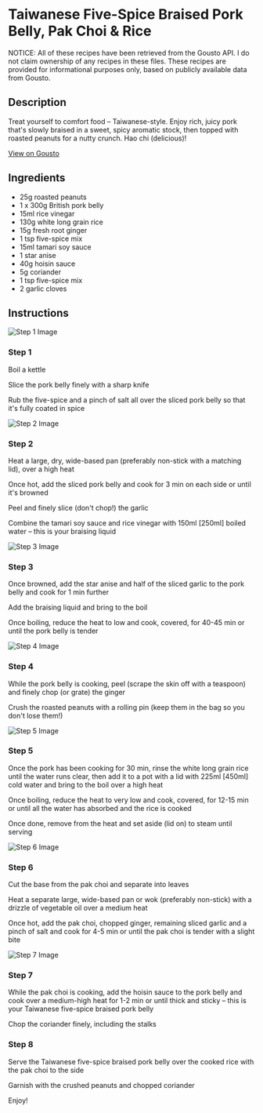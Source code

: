 # Taiwanese Five-Spice Braised Pork Belly, Pak Choi & Rice

NOTICE: All of these recipes have been retrieved from the Gousto API. I do not claim ownership of any recipes in these files. These recipes are provided for informational purposes only, based on publicly available data from Gousto.

## Description

Treat yourself to comfort food – Taiwanese-style. Enjoy rich, juicy pork that's slowly braised in a sweet, spicy aromatic stock, then topped with roasted peanuts for a nutty crunch. Hao chi (delicious)!

[View on Gousto](https://www.gousto.co.uk/recipes/cookbook/taiwanese-five-spice-braised-pork-belly-pak-choi-rice)

## Ingredients

- 25g roasted peanuts 
- 1 x 300g British pork belly
- 15ml rice vinegar	
- 130g white long grain rice
- 15g fresh root ginger 
- 1 tsp five-spice mix
- 15ml tamari soy sauce
- 1 star anise
- 40g hoisin sauce
- 5g coriander
- 1 tsp five-spice mix
- 2 garlic cloves

## Instructions

![Step 1 Image](https://production-media.gousto.co.uk/cms/recipe-step-image/1165_step-1-x200.jpg)

### Step 1

Boil a kettle

Slice the pork belly finely with a sharp knife

Rub the five-spice and a pinch of salt all over the sliced pork belly so that it's fully coated in spice

![Step 2 Image](https://production-media.gousto.co.uk/cms/recipe-step-image/1165_step-2-x200.jpg)

### Step 2

Heat a large, dry, wide-based pan (preferably non-stick with a matching lid), over a high heat

Once hot, add the sliced pork belly and cook for 3 min on each side or until it's browned

Peel and finely slice (don't chop!) the garlic

Combine the tamari soy sauce and rice vinegar with 150ml <span class="text-danger">[250ml]</span> boiled water – this is your braising liquid

![Step 3 Image](https://production-media.gousto.co.uk/cms/recipe-step-image/1165_step-3-x200.jpg)

### Step 3

Once browned, add the star anise and half of the sliced garlic to the pork belly and cook for 1 min further

Add the braising liquid and bring to the boil

Once boiling, reduce the heat to low and cook, covered, for 40-45 min or until the pork belly is tender

![Step 4 Image](https://production-media.gousto.co.uk/cms/recipe-step-image/1165.step-4.new-x200.jpg)

### Step 4

While the pork belly is cooking, peel (scrape the skin off with a teaspoon) and finely chop (or grate) the ginger

Crush the roasted peanuts with a rolling pin (keep them in the bag so you don't lose them!)

![Step 5 Image](https://production-media.gousto.co.uk/cms/recipe-step-image/1165_step-5...-x200.jpg)

### Step 5

Once the pork has been cooking for 30 min, rinse the white long grain rice until the water runs clear, then add it to a pot with a lid with 225ml <span class="text-danger">[450ml]</span> cold water and bring to the boil over a high heat

Once boiling, reduce the heat to very low and cook, covered, for 12-15 min or until all the water has absorbed and the rice is cooked

Once done, remove from the heat and set aside (lid on) to steam until serving

![Step 6 Image](https://production-media.gousto.co.uk/cms/recipe-step-image/1165_step-6-x200.jpg)

### Step 6

Cut the base from the pak choi and separate into leaves

Heat a separate large, wide-based pan or wok (preferably non-stick) with a drizzle of vegetable oil over a medium heat

Once hot, add the pak choi, chopped ginger, remaining sliced garlic and a pinch of salt and cook for 4-5 min or until the pak choi is tender with a slight bite

![Step 7 Image](https://production-media.gousto.co.uk/cms/recipe-step-image/1165_step-7-x200.jpg)

### Step 7

While the pak choi is cooking, add the hoisin sauce to the pork belly and cook over a medium-high heat for 1-2 min or until thick and sticky – this is your Taiwanese five-spice braised pork belly

Chop the coriander finely, including the stalks

### Step 8

Serve the Taiwanese five-spice braised pork belly over the cooked rice with the pak choi to the side

Garnish with the crushed peanuts and chopped coriander

Enjoy!

